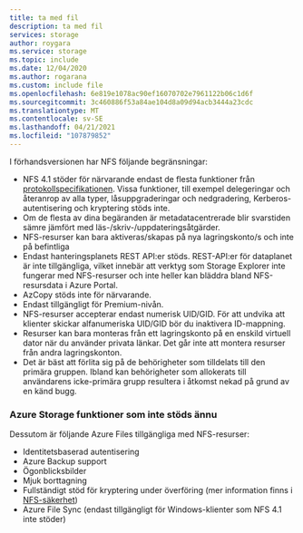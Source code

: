 ```yaml
---
title: ta med fil
description: ta med fil
services: storage
author: roygara
ms.service: storage
ms.topic: include
ms.date: 12/04/2020
ms.author: rogarana
ms.custom: include file
ms.openlocfilehash: 6e819e1078ac90ef16070702e7961122b06c1d6f
ms.sourcegitcommit: 3c460886f53a84ae104d8a09d94acb3444a23cdc
ms.translationtype: MT
ms.contentlocale: sv-SE
ms.lasthandoff: 04/21/2021
ms.locfileid: "107879852"
---
```

I förhandsversionen har NFS följande begränsningar:

- NFS 4.1 stöder för närvarande endast de flesta funktioner från [protokollspecifikationen](https://tools.ietf.org/html/rfc5661). Vissa funktioner, till exempel delegeringar och återanrop av alla typer, låsuppgraderingar och nedgradering, Kerberos-autentisering och kryptering stöds inte.
- Om de flesta av dina begäranden är metadatacentrerade blir svarstiden sämre jämfört med läs-/skriv-/uppdateringsåtgärder.
- NFS-resurser kan bara aktiveras/skapas på nya lagringskonto/s och inte på befintliga
- Endast hanteringsplanets REST API:er stöds. REST-API:er för dataplanet är inte tillgängliga, vilket innebär att verktyg som Storage Explorer inte fungerar med NFS-resurser och inte heller kan bläddra bland NFS-resursdata i Azure Portal.
- AzCopy stöds inte för närvarande.
- Endast tillgängligt för Premium-nivån.
- NFS-resurser accepterar endast numerisk UID/GID. För att undvika att klienter skickar alfanumeriska UID/GID bör du inaktivera ID-mappning.
- Resurser kan bara monteras från ett lagringskonto på en enskild virtuell dator när du använder privata länkar. Det går inte att montera resurser från andra lagringskonton.
- Det är bäst att förlita sig på de behörigheter som tilldelats till den primära gruppen. Ibland kan behörigheter som allokerats till användarens icke-primära grupp resultera i åtkomst nekad på grund av en känd bugg.

### <a name="azure-storage-features-not-yet-supported"></a>Azure Storage funktioner som inte stöds ännu

Dessutom är följande Azure Files tillgängliga med NFS-resurser:

- Identitetsbaserad autentisering
- Azure Backup support
- Ögonblicksbilder
- Mjuk borttagning
- Fullständigt stöd för kryptering under överföring (mer information finns i [NFS-säkerhet](../articles/storage/files/storage-files-compare-protocols.md#security))
- Azure File Sync (endast tillgängligt för Windows-klienter som NFS 4.1 inte stöder)
